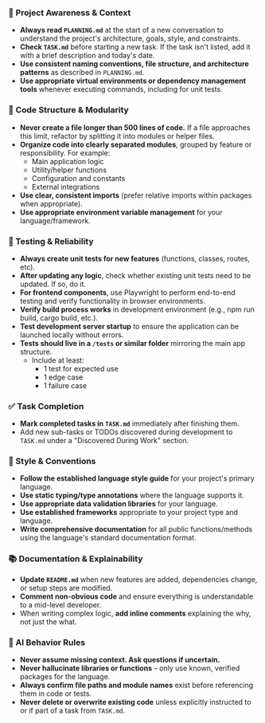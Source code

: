 ### 🔄 Project Awareness & Context
- **Always read `PLANNING.md`** at the start of a new conversation to understand the project's architecture, goals, style, and constraints.
- **Check `TASK.md`** before starting a new task. If the task isn't listed, add it with a brief description and today's date.
- **Use consistent naming conventions, file structure, and architecture patterns** as described in `PLANNING.md`.
- **Use appropriate virtual environments or dependency management tools** whenever executing commands, including for unit tests.

### 🧱 Code Structure & Modularity
- **Never create a file longer than 500 lines of code.** If a file approaches this limit, refactor by splitting it into modules or helper files.
- **Organize code into clearly separated modules**, grouped by feature or responsibility.
  For example:
    - Main application logic
    - Utility/helper functions
    - Configuration and constants
    - External integrations
- **Use clear, consistent imports** (prefer relative imports within packages when appropriate).
- **Use appropriate environment variable management** for your language/framework.

### 🧪 Testing & Reliability
- **Always create unit tests for new features** (functions, classes, routes, etc).
- **After updating any logic**, check whether existing unit tests need to be updated. If so, do it.
- **For frontend components**, use Playwright to perform end-to-end testing and verify functionality in browser environments.
- **Verify build process works** in development environment (e.g., npm run build, cargo build, etc.).
- **Test development server startup** to ensure the application can be launched locally without errors.
- **Tests should live in a `/tests` or similar folder** mirroring the main app structure.
  - Include at least:
    - 1 test for expected use
    - 1 edge case
    - 1 failure case

### ✅ Task Completion
- **Mark completed tasks in `TASK.md`** immediately after finishing them.
- Add new sub-tasks or TODOs discovered during development to `TASK.md` under a "Discovered During Work" section.

### 📎 Style & Conventions
- **Follow the established language style guide** for your project's primary language.
- **Use static typing/type annotations** where the language supports it.
- **Use appropriate data validation libraries** for your language.
- **Use established frameworks** appropriate to your project type and language.
- **Write comprehensive documentation** for all public functions/methods using the language's standard documentation format.

### 📚 Documentation & Explainability
- **Update `README.md`** when new features are added, dependencies change, or setup steps are modified.
- **Comment non-obvious code** and ensure everything is understandable to a mid-level developer.
- When writing complex logic, **add inline comments** explaining the why, not just the what.

### 🧠 AI Behavior Rules
- **Never assume missing context. Ask questions if uncertain.**
- **Never hallucinate libraries or functions** – only use known, verified packages for the language.
- **Always confirm file paths and module names** exist before referencing them in code or tests.
- **Never delete or overwrite existing code** unless explicitly instructed to or if part of a task from `TASK.md`.